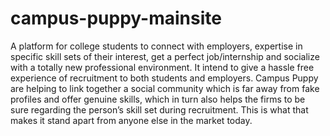 # campus-puppy-mainsite
A platform for college students to connect with employers, expertise in specific skill sets of their interest, get a perfect job/internship and socialize with a totally new professional environment. It intend to give a hassle free experience of recruitment to both students and employers. Campus Puppy are helping to link together a social community which is far away from fake profiles and offer genuine skills, which in turn also helps the firms to be sure regarding the person’s skill set during recruitment. This is what that makes it stand apart from anyone else in the market today.
